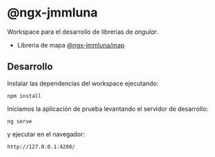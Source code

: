 # @ngx-jmmluna

Workspace para el desarrollo de librerias de _angular_.

- Libreria de mapa [@ngx-jmmluna/map](https://github.com/jmmluna/ngx-jmmluna/tree/main/projects/ngx-jmmluna/map)

## Desarrollo

Instalar las dependencias del workspace ejecutando:

```
npm install
```

Iniciamos la aplicación de prueba levantando el servidor de desarrollo:

```
ng serve
```

y ejecutar en el navegador:

```
http://127.0.0.1:4200/
```
